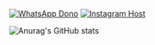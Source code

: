 
[![WhatsApp Dono](https://img.shields.io/badge/WhatsApp-25D366?style=for-the-badge&logo=whatsapp&logoColor=white)](https://wa.me/553399285117)
[![Instagram Host](https://img.shields.io/badge/Instagram-E4405F?style=for-the-badge&logo=instagram&logoColor=white)](https://wa.me/553399285117)

![Anurag's GitHub stats](https://github-readme-stats.vercel.app/api?username=floxcloud&show_icons=true&theme=radical)
